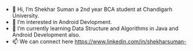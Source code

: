 - 👋 Hi, I’m Shekhar Suman a 2nd year BCA student at Chandigarh University.
- 👀 I’m interested in Android Devlopment.
- 🌱 I’m currently learning Data Structure and Algorithms in Java and Android Development also.
- 📫 We can connect here https://www.linkedin.com/in/shekharsuman- 

<!---
shekhar-git1/shekhar-git1 is a ✨ special ✨ repository because its `README.md` (this file) appears on your GitHub profile.
You can click the Preview link to take a look at your changes.
--->
